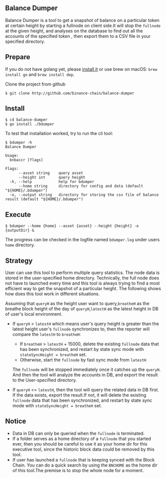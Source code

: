 Balance Dumper
-------------
Balance Dumper is a tool to get a snapshot of balance on a particular token at certain height by starting a fullnode on client side.It will stop the `fullnode` at the given height, and analyses on the database to find out all the accounts of the specified token , then export them to a CSV file in your specified directory.


## Prepare

If you do not have golang yet, please [install it](https://golang.org/dl) or use brew on macOS: `brew install go` and `brew install dep`.

Clone the project from github

```
$ git clone http://github.com/binance-chain/balance-dumper
```

## Install

```
$ cd balance-dumper
$ go install ./bdumper
```

To test that installation worked, try to run the cli tool:
```
$ bdumper -h
Balance Dumper

Usage:
  bnbaccr [flags]

Flags:
      --asset string    query asset 
      --height int      query height 
  -h, --help            help for bdumper
      --home string     directory for config and data (default "${HOME}/.bdumper")
  -o, --output string   directory for storing the csv file of balance result (default "${HOME}/.bdumper")
```

## Execute

```
$ bdumper --home {home} --asset {asset} --height {height} -o {outputDir} &
```

The progress can be checked in the logfile named `bdumper.log` under users `home` directory.

## Strategy

User can use this tool to perform multiple query statistics. The node data is stored in the user-specified home directory. Technically, the full node does not have to launched every time and this tool is always trying to find a most efficient way to get the snapshot of a particular height. The following shows how does this tool work in different situations.

Assuming that `queryH` as the height user want to query,`breatheH` as the breathe block height of the day of `queryH`,`latestH` as the latest height in DB of user's local environment.

- If `queryH` > `latestH` which means user's query height is greater than the latest height user's `fullnode` synchronizes to, then the reporter will compare the `latestH` to `breatheH`:
  
  - If `breatheH` > `latestH` + 15000, delete the existing `fullnode` data that has been synchronized, and restart by state sync mode with ``stateSyncHeight = breatheH`` set.
  - Otherwise, start the `fullnode` by fast sync mode from `latestH`
  
  The `fullnode` will be stopped immediately once it catches up the `queryH`. And then the tool will analyze the accounts in DB, and export the result to the User-specified directory. 
  
- If `queryH` <= `latestH`, then the tool will query the related data in DB first. If the data exists, export the result.If not, it will delete the existing `fullnode` data that has been synchronized, and restart by state sync mode with `stateSyncHeight = breatheH` set.  

## Notice

- Data in DB can only be queried when the `fullnode` is terminated.
- If a folder serves as a home directory of a `fullnode` that you started ever, then you should be careful to use it as your home dir for this executive tool, since the historic block data could be removed by this tool.
- If user has launched a `fullnode` that is keeping synced with the Block Chain. You can do a quick search by using the `BNCHOME` as the home dir of this tool.The premise is to stop the whole node for a moment.